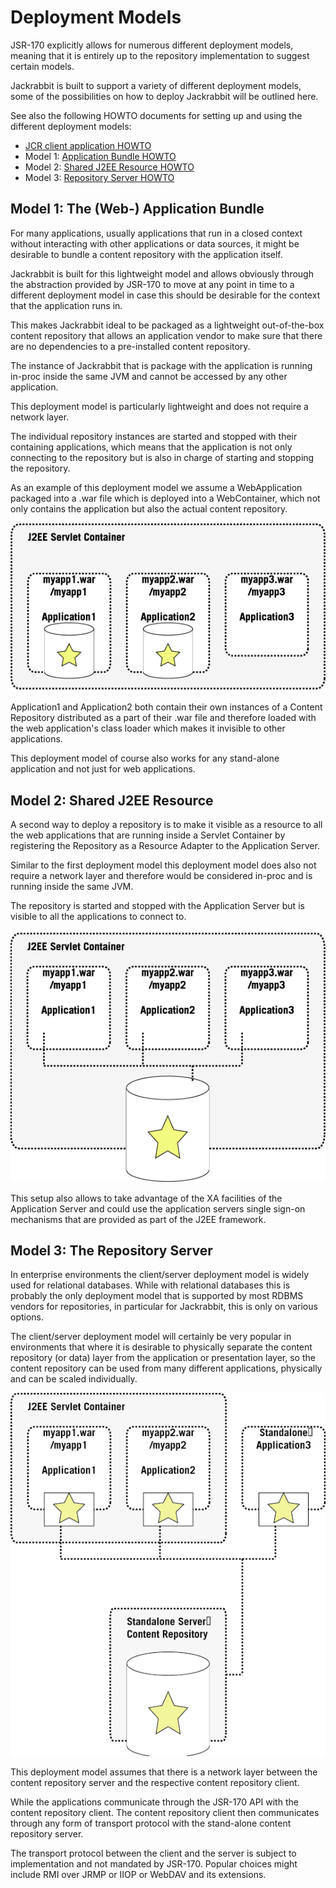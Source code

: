 <!--
   Licensed to the Apache Software Foundation (ASF) under one or more
   contributor license agreements.  See the NOTICE file distributed with
   this work for additional information regarding copyright ownership.
   The ASF licenses this file to You under the Apache License, Version 2.0
   (the "License"); you may not use this file except in compliance with
   the License.  You may obtain a copy of the License at

       http://www.apache.org/licenses/LICENSE-2.0

   Unless required by applicable law or agreed to in writing, software
   distributed under the License is distributed on an "AS IS" BASIS,
   WITHOUT WARRANTIES OR CONDITIONS OF ANY KIND, either express or implied.
   See the License for the specific language governing permissions and
   limitations under the License.
-->

Deployment Models
=================
JSR-170 explicitly allows for numerous different deployment models, meaning
that it is entirely up to the repository implementation to suggest certain
models.

Jackrabbit is built to support a variety of different deployment models,
some of the possibilities on how to deploy Jackrabbit will be outlined
here.

See also the following HOWTO documents for setting up and using the
different deployment models:

* [JCR client application HOWTO](jcr-client-application-howto.html)
* Model 1: [Application Bundle HOWTO](application-bundle-howto.html)
* Model 2: [Shared J2EE Resource HOWTO](shared-j2ee-resource-howto.html)
* Model 3: [Repository Server HOWTO](repository-server-howto.html)


Model 1: The (Web-) Application Bundle
--------------------------------------
For many applications, usually applications that run in a closed context
without interacting with other applications or data sources, it might be
desirable to bundle a content repository with the application itself.

Jackrabbit is built for this lightweight model and allows obviously through
the abstraction provided by JSR-170 to move at any point in time to a
different deployment model in case this should be desirable for the context
that the application runs in.

This makes Jackrabbit ideal to be packaged as a lightweight out-of-the-box
content repository that allows an application vendor to make sure that
there are no dependencies to a pre-installed content repository.

The instance of Jackrabbit that is package with the application is running
in-proc inside the same JVM and cannot be accessed by any other
application.

This deployment model is particularly lightweight and does not require a
network layer.

The individual repository instances are started and stopped with their
containing applications, which means that the application is not only
connecting to the repository but is also in charge of starting and stopping
the repository.

As an example of this deployment model we assume a WebApplication packaged
into a .war file which is deployed into a WebContainer, which not only
contains the application but also the actual content repository.

![Webapp Deployment](deployment-models/deploy-1.png)

Application1 and Application2 both contain their own instances of a Content
Repository distributed as a part of their .war file and therefore loaded
with the web application's class loader which makes it invisible to other
applications.

This deployment model of course also works for any stand-alone application
and not just for web applications.


Model 2: Shared J2EE Resource
-----------------------------
A second way to deploy a repository is to make it visible as a resource to
all the web applications that are running inside a Servlet Container by
registering the Repository as a Resource Adapter to the Application Server.

Similar to the first deployment model this deployment model does also not
require a network layer and therefore would be considered in-proc and is
running inside the same JVM.

The repository is started and stopped with the Application Server but is
visible to all the applications to connect to.

![Shared Deployment](deployment-models/deploy-2.png)

This setup also allows to take advantage of the XA facilities of the
Application Server and could use the application servers single sign-on
mechanisms that are provided as part of the J2EE framework.


Model 3: The Repository Server
------------------------------
In enterprise environments the client/server deployment model is widely
used for relational databases. While with relational databases this is
probably the only deployment model that is supported by most RDBMS vendors
for repositories, in particular for Jackrabbit, this is only on various
options.

The client/server deployment model will certainly be very popular in
environments that where it is desirable to physically separate the content
repository (or data) layer from the application or presentation layer, so
the content repository can be used from many different applications,
physically and can be scaled individually.

![Standalone Deployment](deployment-models/deploy-3.png)

This deployment model assumes that there is a network layer between the
content repository server and the respective content repository client.

While the applications communicate through the JSR-170 API with the content
repository client. The content repository client then communicates through
any form of transport protocol with the stand-alone content repository
server.

The transport protocol between the client and the server is subject to
implementation and not mandated by JSR-170. Popular choices might include
RMI over JRMP or IIOP or WebDAV and its extensions.
